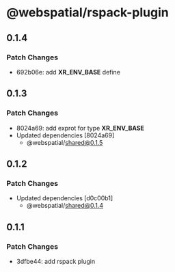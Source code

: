 # @webspatial/rspack-plugin

## 0.1.4

### Patch Changes

- 692b06e: add **XR_ENV_BASE** define

## 0.1.3

### Patch Changes

- 8024a69: add exprot for type **XR_ENV_BASE**
- Updated dependencies [8024a69]
  - @webspatial/shared@0.1.5

## 0.1.2

### Patch Changes

- Updated dependencies [d0c00b1]
  - @webspatial/shared@0.1.4

## 0.1.1

### Patch Changes

- 3dfbe44: add rspack plugin
